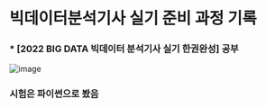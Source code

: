 # 빅데이터분석기사 실기 준비 과정 기록
### * [2022 BIG DATA 빅데이터 분석기사 실기 한권완성] 공부
![image](https://user-images.githubusercontent.com/91936267/202372923-d3a81705-6fcd-4758-802e-5607ace7652f.png)

### 시험은 파이썬으로 봤음
